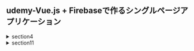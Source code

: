 ## udemy-Vue.js + Firebaseで作るシングルページアプリケーション
<details>
  <summary>section4</summary>
    <ul>
    　　<li>19.Vueインスタンスのライフサイクルとは</li>
    　　<li>20.ライフサイクルフックで呼び出されるメソッド定義の方法</li>
    </ul>
  </details>
  <details>
    <summary>section11</summary>
    <ul>
    　　<li>42.vuetifyの導入</li>
    　　<li>43.Vuetifyのバージョンダウングレードについて</li>
    　　<li>44.画面の整理とツールバーのカスタマイズ</li>
    　　<li>45.画面の整理とツールバーのカスタマイズ（Vuetify2系の場合）</li>
    　　<li>46.サイドメニューコンポーネントの作成</li>
    　　<li>47.サイドメニューコンポーネントの作成（Vuetify2系の場合）</li>
    　　<li>48.サイドメニューコンポーネントの解説</li>
    　　<li>49.Vuexの解説</li>
    　　<li>50.メニューの開閉状態の管理ストアの実装</li>
    　　<li>51.メニューの開閉状態の管理コンポーネントからストアの利用</li>
    　　<li>52.メニューの開閉状態の管理 コンポーネントからのストアの利用（Vuetify2の場合）</li>
    　　<li>53.メニューの開閉状態の管理 mapActionsの利用方法</li>
    　　<li>54.メニューの開閉状態の管理 mapActionsの利用方法（Vuetify2系の場合）</li>
    　　<li>55.連絡先一覧ページの作成</li>
    　　<li>56.連絡先一覧ページの作成（Vuetify2系の場合）</li>
    　　<li>57.レイアウト修正と サイドメニューへのリンク追加）</li>
    　　<li>58.レイアウト修正と サイドメニューへのリンク追加（Vuetify2系の場合）</li>
    　　<li>59.連絡先追加画面の作成</li>
    　　<li>60.連絡先追加画面の作成（Vuetify2系の場合）</li>
    　　<li>61.連絡先追加機能の作成</li>
    　　<li>62.連絡先追加機能の作成（Vuetify2系の場合）</li>
    　　<li>63.Firebaseとは</li>
    　　<li>64.Firebaseを利用するためのセットアップ</li>
    　　<li>65.インストールするFirebaseのSDKについての注意点</li>
    　　<li>66.Firebaseのライブラリ追加と設定の修正</li>
    　　<li>67.Googleアカウントで ログインするための設定</li>
    　　<li>68.Googleログイン機能の実装</li>
    　　<li>69.Googleログイン機能の実装（Vuetify2系の場合）</li>
    　　<li>70.ログインユーザーの取得機能の実装</li>
    　　<li>71.ログアウト機能の実装</li>
    　　<li>72.ログアウト機能の実装（Vuetify2系の場合）</li>
    　　<li>73.ログイン状態による表示の切り替え</li>
    　　<li>74.ログイン状態による表示の切り替え（Vuetify2系の場合）</li>
    　　<li>75.ログイン状態によるルートの制</li>
    　　<li>76.ログイン状態によるルートの制御（Vuetify2系の場合）</li>
    　　<li>77.Cloud Firestoreへのデータベースの設定</li>
    　　<li>78.Cloud Firestoreへのデータの保存</li>
    　　<li>79.Cloud Firestoreからのデータ取得</li>
    　　<li>80.連絡先編集画面へのページ遷移</li>
    </ul> 
</details>



